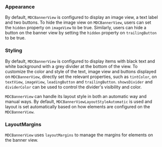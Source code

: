 ### Appearance

By default, `MDCBannerView` is configured to display an image view, a text label and two buttons. To hide the image view on `MDCBannerView`, users can set the `hidden` property on `imageView` to be true. Similarly, users can hide a button on the banner view by setting the `hidden` property on `trailingButton` to be true.

### Styling

By default, `MDCBannerView` is configured to display items with black text and white background with a grey divider at the bottom of the view. To customize the color and style of the text, image view and buttons displayed on `MDCBannerView`, directly set the relevant properties, such as `tintColor`, on `textView`, `imageView`, `leadingButton` and `trailingButton`. `showsDivider` and `dividerColor` can be used to control the divider's visibility and color.

`MDCBannerView` can handle its layout style in both an automatic way and manual ways. By default, `MDCBannerViewLayoutStyleAutomatic` is used and layout is set automatically based on how elements are configured on the `MDCBannerView`.

### LayoutMargins

`MDCBannerView` uses `layoutMargins` to manage the margins for elements on the banner view.
<!--</div>-->
